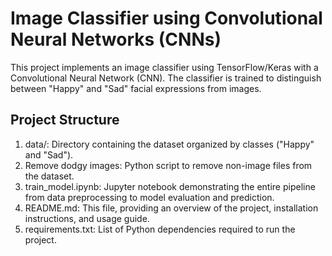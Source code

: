 # Image Classifier using Convolutional Neural Networks (CNNs) 
This project implements an image classifier using TensorFlow/Keras with a Convolutional Neural Network (CNN). The classifier is trained to distinguish between "Happy" and "Sad" facial expressions from images.
## Project Structure
1. data/: Directory containing the dataset organized by classes ("Happy" and "Sad").
2. Remove dodgy images: Python script to remove non-image files from the dataset.
3. train_model.ipynb: Jupyter notebook demonstrating the entire pipeline from data preprocessing to model evaluation and prediction.
4. README.md: This file, providing an overview of the project, installation instructions, and usage guide.
5. requirements.txt: List of Python dependencies required to run the project.
